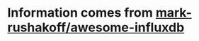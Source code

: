 # Information comes from [mark-rushakoff/awesome-influxdb](https://github.com/mark-rushakoff/awesome-influxdb)

